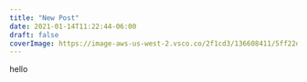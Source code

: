 ```yaml
---
title: "New Post"
date: 2021-01-14T11:22:44-06:00
draft: false
coverImage: https://image-aws-us-west-2.vsco.co/2f1cd3/136608411/5ff22d7dc19a88140213206a/vsco5ff22d7e8ef02.jpg
---
```


hello
